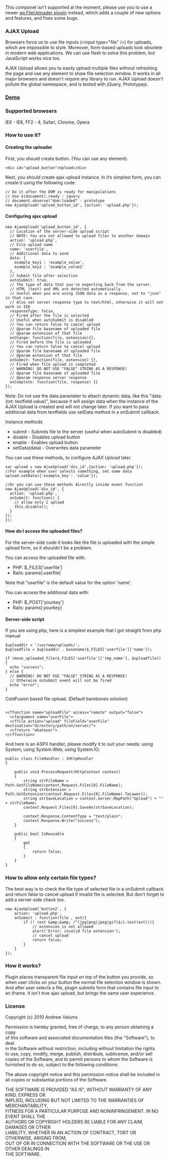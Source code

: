 This componet isn't supported at the moment, please use you to use a newer
[qq.FileUploader plugin](http://valums.com/ajax-upload/) instead, which
adds a couple of new options and features, and fixes some bugs.

### AJAX Upload ###

Browsers force us to use file inputs (&lt;input type="file" /&gt;) for uploads,
which are impossible to style. Moreover, form-based uploads look obsolete in modern
web applications. We can use flash to solve this problem, but JavaScript works nice too.

AJAX Upload allows you to easily upload multiple files without refreshing the page
and use any element to show file selection window. It works in all major browsers
and doesn't require any library to run. AJAX Upload doesn't pollute the global namespace,
and is tested with jQuery, Prototypejs.

### <a href="http://valums.com/files/2009/ajax-upload/demo-jquery.htm">Demo</a> ###

### Supported browsers ###
IE6 - IE8, FF2 - 4, Safari, Chrome, Opera

### How to use it? ###

#### Creating the uploader ####

First, you should create button. (You can use any element).

    <div id="upload_button">Upload</div>

Next, you should create ajax upload instance. In it’s simplest form, you can create it using the following code:

    // Do it after the DOM is ready for manipulations
    // Use $(document).ready - jquery
    // document.observe("dom:loaded" - prototype
    new AjaxUpload('upload_button_id', {action: 'upload.php'});
    
#### Configuring ajax upload ####

    new AjaxUpload('upload_button_id', {
      // Location of the server-side upload script
      // NOTE: You are not allowed to upload files to another domain
      action: 'upload.php',
      // File upload name
      name: 'userfile',
      // Additional data to send
      data: {
        example_key1 : 'example_value',
        example_key2 : 'example_value2'
      },
      // Submit file after selection
      autoSubmit: true,
      // The type of data that you're expecting back from the server.
      // HTML (text) and XML are detected automatically.
      // Useful when you are using JSON data as a response, set to "json" in that case.
      // Also set server response type to text/html, otherwise it will not work in IE6
      responseType: false,
      // Fired after the file is selected
      // Useful when autoSubmit is disabled
      // You can return false to cancel upload
      // @param file basename of uploaded file
      // @param extension of that file
      onChange: function(file, extension){},
      // Fired before the file is uploaded
      // You can return false to cancel upload
      // @param file basename of uploaded file
      // @param extension of that file
      onSubmit: function(file, extension) {},
      // Fired when file upload is completed
      // WARNING! DO NOT USE "FALSE" STRING AS A RESPONSE!
      // @param file basename of uploaded file
      // @param response server response
      onComplete: function(file, response) {}
    });

Note: Do not use the data parameter to attach dynamic data, like this "data: {txt: textfield.value}",
because it will assign data when the instance of the AJAX Upload is created and will not change later.
If you want to pass additional data from textfields use setData method in a onSubmit callback.

Instance methods

 * submit - Submits file to the server (useful when autoSubmit is disabled)
 * disable - Disables upload button
 * enable - Enables upload button
 * setData(data) - Overwrites data parameter

You can use these methods, to configure <em>AJAX Upload</em> later.

    var upload = new AjaxUpload('div_id',{action: 'upload.php'});
    //For example when user selects something, set some data
    upload.setData({'example_key': 'value'});
    
    //Or you can use these methods directly inside event function
    new AjaxUpload('div_id', {
      action: 'upload.php',
      onSubmit: function() {
        // allow only 1 upload
        this.disable();
      }
    });
    });

#### How do I access the uploaded files? ####
For the server-side code it looks like the file is uploaded with
the simple upload form, so it shouldn't be a problem.

You can access the uploaded file with:

* PHP: $_FILES['userfile']
* Rails: params[:userfile]

Note that "userfile" is the default value for the option 'name'.

You can access the additional data with:

* PHP: $_POST['yourkey']
* Rails: params[:yourkey]

#### Server-side script ####

If you are using php, here is a simplest example that I got straight from php manual

    $uploaddir = '/var/www/uploads/';
    $uploadfile = $uploaddir . basename($_FILES['userfile']['name']);
    
    if (move_uploaded_file($_FILES['userfile']['tmp_name'], $uploadfile)) {
      echo "success";
    } else {
      // WARNING! DO NOT USE "FALSE" STRING AS A RESPONSE!
      // Otherwise onSubmit event will not be fired
      echo "error"; 
    }
    
ColdFusion based file upload. (Default barebones solution)
<pre><code>
&lt;cffunction name=&quot;uploadFile&quot; access=&quot;remote&quot; output=&quot;false&quot;&gt;
  &lt;cfargument name=&quot;userFile&quot;&gt;
  &lt;cffile action=&quot;upload&quot; fileField=&quot;userFile&quot; destination=&quot;directory/path/on/server/&quot;&gt;
  &lt;cfreturn &quot;whatever&quot;&gt;
&lt;/cffunction&gt;
</code></pre>

And here is an ASPX handler, please modify it to suit your needs:
    using System;
    using System.Web;
    using System.IO;
    
    public class FileHandler : IHttpHandler
    {
    
        public void ProcessRequest(HttpContext context)
        {
            string strFileName = Path.GetFileName(context.Request.Files[0].FileName);
            string strExtension = Path.GetExtension(context.Request.Files[0].FileName).ToLower();
            string strSaveLocation = context.Server.MapPath("Upload") + "" + strFileName;
            context.Request.Files[0].SaveAs(strSaveLocation);
    
            context.Response.ContentType = "text/plain";
            context.Response.Write("success");
        }
    
        public bool IsReusable
        {
            get
            {
                return false;
            }
        }
    }
    
### How to allow only certain file types? ###

The best way is to check the file type of selected file in a onSubmit
callback and return false to cancel upload if invalid file is selected.
But don't forget to add a server-side check too.

    new AjaxUpload('button2', {
        action: 'upload.php',
        onSubmit : function(file , ext){
            if (! (ext &amp;&amp; /^(jpg|png|jpeg|gif)$/i.test(ext))){
                // extension is not allowed
                alert('Error: invalid file extension');
                // cancel upload
                return false;
            }
        }
    });

    
### How it works? ###

Plugin places transparent file input on top of the button you provide,
so when user clicks on your button the normal file selection window is shown.
And after user selects a file, plugin submits form that contains file input to an iframe.
It isn't true ajax upload, but brings the same user experience.

### License ###

 Copyright (c) 2010 Andrew Valums  

 Permission is hereby granted, free of charge, to any person obtaining a copy  
 of this software and associated documentation files (the "Software"), to deal  
 in the Software without restriction, including without limitation the rights  
 to use, copy, modify, merge, publish, distribute, sublicense, and/or sell  
 copies of the Software, and to permit persons to whom the Software is  
 furnished to do so, subject to the following conditions:  

 The above copyright notice and this permission notice shall be included in  
 all copies or substantial portions of the Software.  

 THE SOFTWARE IS PROVIDED "AS IS", WITHOUT WARRANTY OF ANY KIND, EXPRESS OR  
 IMPLIED, INCLUDING BUT NOT LIMITED TO THE WARRANTIES OF MERCHANTABILITY,  
 FITNESS FOR A PARTICULAR PURPOSE AND NONINFRINGEMENT. IN NO EVENT SHALL THE  
 AUTHORS OR COPYRIGHT HOLDERS BE LIABLE FOR ANY CLAIM, DAMAGES OR OTHER  
 LIABILITY, WHETHER IN AN ACTION OF CONTRACT, TORT OR OTHERWISE, ARISING FROM,  
 OUT OF OR IN CONNECTION WITH THE SOFTWARE OR THE USE OR OTHER DEALINGS IN  
 THE SOFTWARE.  